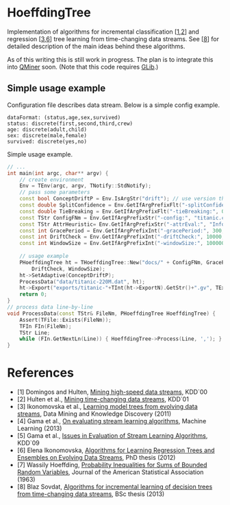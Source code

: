 HoeffdingTree
=============

Implementation of algorithms for incremental classification [[1](#references),[2](#references)] and regression [[3](#references),[6](#references)] tree learning from time-changing data streams. See [[8](#references)] for detailed description of the main ideas behind these algorithms.

As of this writing this is still work in progress. The plan is to integrate this into [QMiner](https://github.com/qminer/qminer) soon. (Note that this code requires [GLib](https://github.com/qminer/qminer/tree/master/src/glib).)

## Simple usage example
Configuration file describes data stream. Below is a simple config example.
```
dataFormat: (status,age,sex,survived)
status: discrete(first,second,third,crew)
age: discrete(adult,child)
sex: discrete(male,female)
survived: discrete(yes,no)
```

Simple usage example.
```c++
// ... 
int main(int argc, char** argv) {
	// create environment
	Env = TEnv(argc, argv, TNotify::StdNotify);
	// pass some parameters 
	const bool ConceptDriftP = Env.IsArgStr("drift"); // use version that handles concept-drift? 
	const double SplitConfidence = Env.GetIfArgPrefixFlt("-splitConfidence:", 1e-6, "Split confidence"); // 1e-6 
	const double TieBreaking = Env.GetIfArgPrefixFlt("-tieBreaking:", 0.01, "Tie breaking"); // 1e-2 
	const TStr ConfigFNm = Env.GetIfArgPrefixStr("-config:", "titanic.config", "Config file");
	const TStr AttrHeuristic= Env.GetIfArgPrefixStr("-attrEval:", "InfoGain", "Attribute evaluation heuristic");
	const int GracePeriod = Env.GetIfArgPrefixInt("-gracePeriod:", 300, "Grace period"); // 3e2 
	const int DriftCheck = Env.GetIfArgPrefixInt("-driftCheck:", 10000, "Drift check"); // 1e4 
	const int WindowSize = Env.GetIfArgPrefixInt("-windowSize:", 100000, "Window size"); // 1e5 
	
	// usage example 
	PHoeffdingTree ht = THoeffdingTree::New("docs/" + ConfigFNm, GracePeriod, SplitConfidence, TieBreaking,
		DriftCheck, WindowSize);
	ht->SetAdaptive(ConceptDriftP);
	ProcessData("data/titanic-220M.dat", ht);
	ht->Export("exports/titanic-"+TInt(ht->ExportN).GetStr()+".gv", TExportType::DOT);
	return 0;
}
// process data line-by-line 
void ProcessData(const TStr& FileNm, PHoeffdingTree HoeffdingTree) {
	Assert(TFile::Exists(FileNm));
	TFIn FIn(FileNm);
	TStr Line;
	while (FIn.GetNextLn(Line)) { HoeffdingTree->Process(Line, ','); }
}
```

# References
+ [1] Domingos and Hulten, [Mining high-speed data streams](http://homes.cs.washington.edu/~pedrod/papers/kdd00.pdf), KDD`00
+ [2] Hulten et al., [Mining time-changing data streams](http://homes.cs.washington.edu/~pedrod/papers/kdd01b.pdf), KDD`01
+ [3] Ikonomovska et al., [Learning model trees from evolving data streams](http://kt.ijs.si/elena_ikonomovska/DAMI10.pdf), Data Mining and Knowledge Discovery (2011)
+ [4] Gama et al., [On evaluating stream learning algorithms](http://link.springer.com/content/pdf/10.1007%2Fs10994-012-5320-9), Machine Learning (2013)
+ [5] Gama et al., [Issues in Evaluation of Stream Learning Algorithms](http://citeseerx.ist.psu.edu/viewdoc/download?doi=10.1.1.154.4848&rep=rep1&type=pdf), KDD`09
+ [6] Elena Ikonomovska, [Algorithms for Learning Regression Trees and Ensembles on Evolving Data Streams](http://kt.ijs.si/elena_ikonomovska/00-disertation.pdf), PhD thesis (2012)
+ [7] Wassily Hoeffding, [Probability Inequalities for Sums of Bounded Random Variables](http://www.csee.umbc.edu/~lomonaco/f08/643/hwk643/Hoeffding.pdf), Journal of the American Statistical Association (1963)
+ [8] Blaz Sovdat, [Algorithms for incremental learning of decision trees from time-changing data streams](http://blazsovdat.com/diploma/blazs-diploma-final.pdf), BSc thesis (2013)

